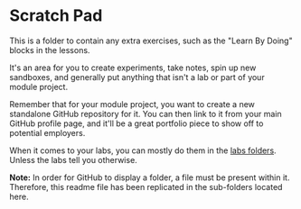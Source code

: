 # Scratch Pad

This is a folder to contain any extra exercises, such as the "Learn By Doing" blocks in the lessons.

It's an area for you to create experiments, take notes, spin up new sandboxes, and generally put anything that isn't a lab or part of your module project.

Remember that for your module project, you want to create a new standalone GitHub repository for it. You can then link to it from your main GitHub profile page, and it'll be a great portfolio piece to show off to potential employers.

When it comes to your labs, you can mostly do them in the [labs folders](../../labs/). Unless the labs tell you otherwise.

**Note:** In order for GitHub to display a folder, a file must be present within it. Therefore, this readme file has been replicated in the sub-folders located here.

